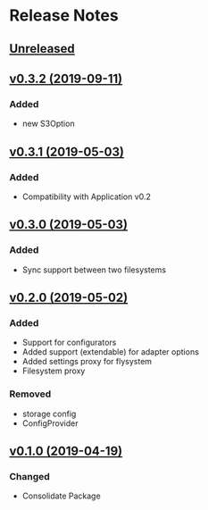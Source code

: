 # Release Notes

## [Unreleased](https://github.com/ixocreate/filesystem-package/compare/0.3.1...develop)

## [v0.3.2 (2019-09-11)](https://github.com/ixocreate/filesystem-package/compare/0.3.1...0.3.2)
### Added
- new S3Option

## [v0.3.1 (2019-05-03)](https://github.com/ixocreate/filesystem-package/compare/0.3.0...0.3.1)
### Added
- Compatibility with Application v0.2

## [v0.3.0 (2019-05-03)](https://github.com/ixocreate/filesystem-package/compare/0.2.0...0.3.0)
### Added
- Sync support between two filesystems

## [v0.2.0 (2019-05-02)](https://github.com/ixocreate/filesystem-package/compare/0.1.0...0.2.0)
### Added
- Support for configurators
- Added support (extendable) for adapter options
- Added settings proxy for flysystem
- Filesystem proxy
### Removed
- storage config
- ConfigProvider

## [v0.1.0 (2019-04-19)](https://github.com/ixocreate/filesystem-package/compare/master...0.1.0)

### Changed
- Consolidate Package
